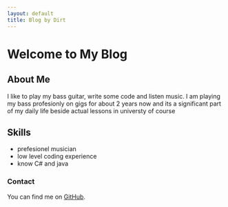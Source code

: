 ```yaml
---
layout: default
title: Blog by Dirt
---
```


# Welcome to My Blog


## About Me

I like to play my bass guitar, write some code and listen music.
I am playing my bass profesionly on gigs for about 2 years now and its a significant part of my daily life beside actual lessons in universty of course
## Skills

- prefesionel musician 
- low level coding experience
- know C# and java

### Contact

You can find me on [GitHub](https://github.com/ashenone631).
